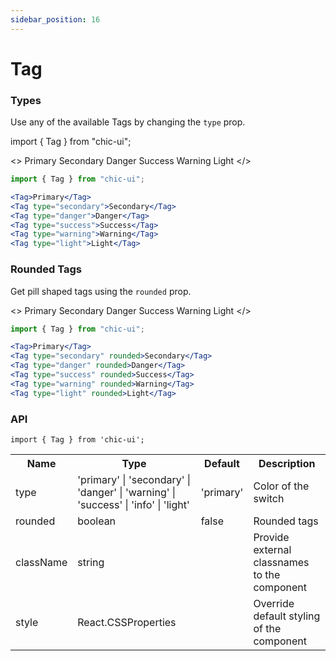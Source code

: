 ```yaml
---
sidebar_position: 16
---
```


# Tag

### Types

Use any of the available Tags by changing the `type` prop.

import { Tag } from "chic-ui";

<>
<Tag>Primary</Tag>
<Tag type="secondary">Secondary</Tag>
<Tag type="danger">Danger</Tag>
<Tag type="success">Success</Tag>
<Tag type="warning">Warning</Tag>
<Tag type="light">Light</Tag>
</>

```jsx
import { Tag } from "chic-ui";

<Tag>Primary</Tag>
<Tag type="secondary">Secondary</Tag>
<Tag type="danger">Danger</Tag>
<Tag type="success">Success</Tag>
<Tag type="warning">Warning</Tag>
<Tag type="light">Light</Tag>
```

### Rounded Tags

Get pill shaped tags using the `rounded` prop.

<>
<Tag rounded>Primary</Tag>
<Tag type="secondary" rounded>Secondary</Tag>
<Tag type="danger" rounded>Danger</Tag>
<Tag type="success" rounded>Success</Tag>
<Tag type="warning" rounded>Warning</Tag>
<Tag type="light" rounded>Light</Tag>
</>

```jsx
import { Tag } from "chic-ui";

<Tag>Primary</Tag>
<Tag type="secondary" rounded>Secondary</Tag>
<Tag type="danger" rounded>Danger</Tag>
<Tag type="success" rounded>Success</Tag>
<Tag type="warning" rounded>Warning</Tag>
<Tag type="light" rounded>Light</Tag>
```

### API

```
import { Tag } from 'chic-ui';
```

<table>
  <tr>
     <th>Name</th>
     <th>Type</th>
     <th>Default</th>
     <th>Description</th>
  </tr>
  <tr>
    <td>type</td>
    <td>'primary' | 'secondary' | 'danger' | 'warning' | 'success' | 'info' | 'light'</td>
    <td>'primary'</td>
    <td>Color of the switch</td>
  </tr>
   <tr>
    <td>rounded</td>
    <td>boolean</td>
    <td>false</td>
    <td>Rounded tags</td>
  </tr>
   <tr>
    <td>className</td>
    <td>string</td>
    <td></td>
    <td>Provide external classnames to the component</td>
  </tr>
  <tr>
    <td>style</td>
    <td>React.CSSProperties</td>
    <td></td>
    <td>Override default styling of the component</td>
  </tr>
</table>
